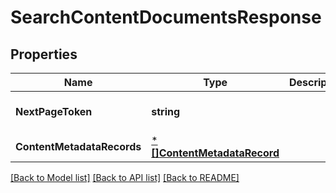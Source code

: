 # SearchContentDocumentsResponse

## Properties
Name | Type | Description | Notes
------------ | ------------- | ------------- | -------------
**NextPageToken** | **string** |  | [optional] [default to null]
**ContentMetadataRecords** | [***[]ContentMetadataRecord**](array.md) |  | [default to null]

[[Back to Model list]](../README.md#documentation-for-models) [[Back to API list]](../README.md#documentation-for-api-endpoints) [[Back to README]](../README.md)

